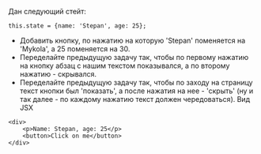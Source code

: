 Дан следующий стейт:

```
this.state = {name: 'Stepan', age: 25};
```

+ Добавить кнопку, по нажатию на которую 'Stepan' поменяется на 'Mykola', а 25 поменяется на 30. 
+ Переделайте предыдущую задачу так, чтобы по первому нажатию на кнопку абзац с нашим текстом показывался, а по второму нажатию - скрывался. 
+ Переделайте предыдущую задачу так, чтобы по заходу на страницу текст кнопки был 'показать', а после нажатия на нее - 'скрыть' (ну и так далее - по каждому нажатию текст должен чередоваться).
Вид JSX

```
<div>
	<p>Name: Stepan, age: 25</p>
	<button>Click on me</button>
</div>
```
